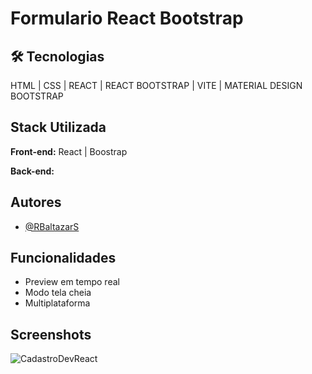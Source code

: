 
# Formulario React Bootstrap


## 🛠 Tecnologias
HTML | CSS | REACT | REACT BOOTSTRAP | VITE | MATERIAL DESIGN BOOTSTRAP


## Stack Utilizada

**Front-end:** React | Boostrap

**Back-end:** 


## Autores

- [@RBaltazarS](https://www.github.com/rbaltazars)


## Funcionalidades


- Preview em tempo real
- Modo tela cheia
- Multiplataforma


## Screenshots

![CadastroDevReact](https://user-images.githubusercontent.com/63020237/161078607-9cefbe51-d224-4bc8-a31a-d75727d08086.png)

